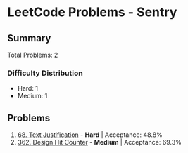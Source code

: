 # LeetCode Problems - Sentry

## Summary
Total Problems: 2

### Difficulty Distribution

- Hard: 1
- Medium: 1

## Problems

1. [68. Text Justification](https://leetcode.com/problems/text-justification/) - **Hard** | Acceptance: 48.8%
2. [362. Design Hit Counter](https://leetcode.com/problems/design-hit-counter/) - **Medium** | Acceptance: 69.3%